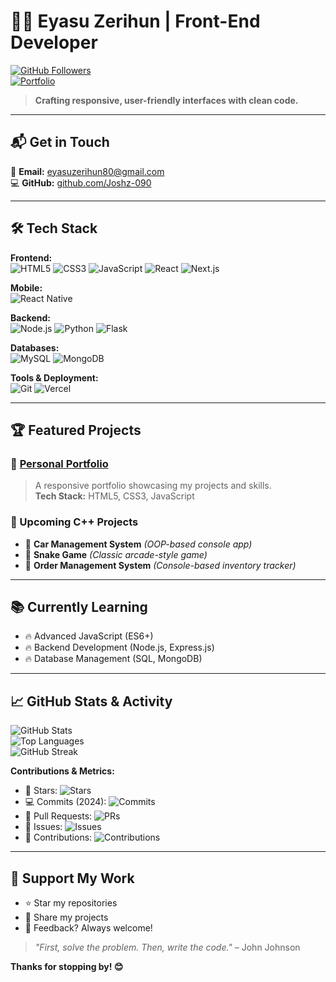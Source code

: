 # 👨‍💻 **Eyasu Zerihun** | **Front-End Developer**

[![GitHub Followers](https://img.shields.io/github/followers/Joshz-090?style=social)](https://github.com/Joshz-090)  
[![Portfolio](https://img.shields.io/badge/🌐-Portfolio-8A2BE2)](https://joshz-090.github.io/my-portfolio/)

> **Crafting responsive, user-friendly interfaces with clean code.**

---

## 📬 Get in Touch  
📧 **Email:** [eyasuzerihun80@gmail.com](mailto:eyasuzerihun80@gmail.com)  
💻 **GitHub:** [github.com/Joshz-090](https://github.com/Joshz-090)

---

## 🛠️ Tech Stack  

**Frontend:**  
![HTML5](https://img.shields.io/badge/HTML5-E34F26?style=flat&logo=html5&logoColor=white)
![CSS3](https://img.shields.io/badge/CSS3-1572B6?style=flat&logo=css3&logoColor=white)
![JavaScript](https://img.shields.io/badge/JavaScript-F7DF1E?style=flat&logo=javascript&logoColor=black)
![React](https://img.shields.io/badge/React-61DAFB?style=flat&logo=react&logoColor=black)
![Next.js](https://img.shields.io/badge/Next.js-000000?style=flat&logo=next.js&logoColor=white)

**Mobile:**  
![React Native](https://img.shields.io/badge/React_Native-61DAFB?style=flat&logo=react&logoColor=black)

**Backend:**  
![Node.js](https://img.shields.io/badge/Node.js-339933?style=flat&logo=node.js&logoColor=white)
![Python](https://img.shields.io/badge/Python-3776AB?style=flat&logo=python&logoColor=white)
![Flask](https://img.shields.io/badge/Flask-000000?style=flat&logo=flask&logoColor=white)

**Databases:**  
![MySQL](https://img.shields.io/badge/MySQL-4479A1?style=flat&logo=mysql&logoColor=white)
![MongoDB](https://img.shields.io/badge/MongoDB-47A248?style=flat&logo=mongodb&logoColor=white)

**Tools & Deployment:**  
![Git](https://img.shields.io/badge/Git-F05032?style=flat&logo=git&logoColor=white)
![Vercel](https://img.shields.io/badge/Vercel-000000?style=flat&logo=vercel&logoColor=white)

---

## 🏆 Featured Projects

### 🎨 [Personal Portfolio](https://joshz-090.github.io/my-portfolio/)  
> A responsive portfolio showcasing my projects and skills.  
**Tech Stack:** HTML5, CSS3, JavaScript

### 🚀 Upcoming C++ Projects  
- 🚗 **Car Management System** *(OOP-based console app)*  
- 🐍 **Snake Game** *(Classic arcade-style game)*  
- 🛒 **Order Management System** *(Console-based inventory tracker)*

---

## 📚 Currently Learning  
- 🔥 Advanced JavaScript (ES6+)  
- 🔥 Backend Development (Node.js, Express.js)  
- 🔥 Database Management (SQL, MongoDB)

---

## 📈 GitHub Stats & Activity

![GitHub Stats](https://github-readme-stats.vercel.app/api?username=Joshz-090&show_icons=true&count_private=true&theme=radical)  
![Top Languages](https://github-readme-stats.vercel.app/api/top-langs/?username=Joshz-090&layout=compact&theme=radical&hide=php,ruby)  
![GitHub Streak](https://streak-stats.demolab.com/?user=Joshz-090&theme=radical)

**Contributions & Metrics:**  
- 🌟 Stars: ![Stars](https://img.shields.io/github/stars/Joshz-090?style=flat-square)  
- 💻 Commits (2024): ![Commits](https://img.shields.io/github/commit-activity/y/Joshz-090?style=flat-square)  
- 🔀 Pull Requests: ![PRs](https://img.shields.io/github/issues-pr/Joshz-090?style=flat-square)  
- 🐛 Issues: ![Issues](https://img.shields.io/github/issues/Joshz-090?style=flat-square)  
- 🤝 Contributions: ![Contributions](https://img.shields.io/github/contributions/Joshz-090?style=flat-square)

---

## 💖 Support My Work  
- ⭐ Star my repositories  
- 🔗 Share my projects  
- 💬 Feedback? Always welcome!

> *"First, solve the problem. Then, write the code."* – John Johnson  

**Thanks for stopping by! 😊**
